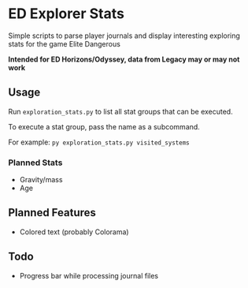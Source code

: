 # ED Explorer Stats

Simple scripts to parse player journals and display interesting exploring stats for the game Elite Dangerous

**Intended for ED Horizons/Odyssey, data from Legacy may or may not work**

## Usage

Run `exploration_stats.py` to list all stat groups that can be executed.

To execute a stat group, pass the name as a subcommand.

For example: `py exploration_stats.py visited_systems`

### Planned Stats
* Gravity/mass
* Age

## Planned Features
* Colored text (probably Colorama)

## Todo
* Progress bar while processing journal files